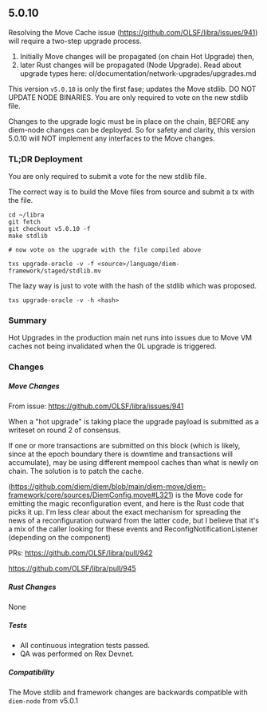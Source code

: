 ## 5.0.10

Resolving the Move Cache issue (https://github.com/OLSF/libra/issues/941) will require a two-step upgrade process. 

1. Initially Move changes will be propagated (on chain Hot Upgrade) then, 
2. later Rust changes will be propagated (Node Upgrade). Read about upgrade types here: ol/documentation/network-upgrades/upgrades.md

This version `v5.0.10` is only the first fase; updates the Move stdlib. DO NOT UPDATE NODE BINARIES. You are only required to vote on the new stdlib file.

Changes to the upgrade logic must be in place on the chain, BEFORE any diem-node changes can be deployed. So for safety and clarity, this version 5.0.10 will NOT implement any interfaces to the Move changes.


### TL;DR Deployment

You are only required to submit a vote for the new stdlib file.

The correct way is to build the Move files from source and submit a tx with the file.

```
cd ~/libra
git fetch
git checkout v5.0.10 -f
make stdlib

# now vote on the upgrade with the file compiled above

txs upgrade-oracle -v -f <source>/language/diem-framework/staged/stdlib.mv
```

The lazy way is just to vote with the hash of the stdlib which was proposed.
```
txs upgrade-oracle -v -h <hash>
```

### Summary

Hot Upgrades in the production main net runs into issues due to Move VM caches not being invalidated when the 0L upgrade is triggered.

### Changes

##### Move Changes
From issue: https://github.com/OLSF/libra/issues/941

When a "hot upgrade" is taking place the upgrade payload is submitted as a writeset on round 2 of consensus.

If one or more transactions are submitted on this block (which is likely, since at the epoch boundary there is downtime and transactions will accumulate), may be using different mempool caches than what is newly on chain. The solution is to patch the cache.

(https://github.com/diem/diem/blob/main/diem-move/diem-framework/core/sources/DiemConfig.move#L321) is the Move code for emitting the magic reconfiguration event, and here is the Rust code that picks it up. I'm less clear about the exact mechanism for spreading the news of a reconfiguration outward from the latter code, but I believe that it's a mix of the caller looking for these events and ReconfigNotificationListener (depending on the component)


PRs:
https://github.com/OLSF/libra/pull/942

https://github.com/OLSF/libra/pull/945

##### Rust Changes

None 

##### Tests

- All continuous integration tests passed.
- QA was performed on Rex Devnet.

##### Compatibility
The Move stdlib and framework changes are backwards compatible with `diem-node` from v5.0.1

